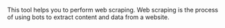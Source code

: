This tool helps you to perform web scraping. Web scraping is the process of using bots to extract content and data from a website. 
